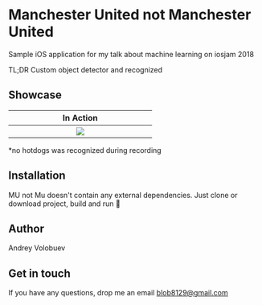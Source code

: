 # Manchester United not Manchester United
Sample  iOS application for my talk about machine learning on iosjam 2018 

TL;DR Custom object detector and recognized

## Showcase 

<table>
<tr>
<th width="30%">In Action</th>
</tr>
<tr>
<th><img src="https://github.com/blob8129/MUnotMU/blob/master/MLTest.gif?raw=true"></th>
</tr>
</table>
*no hotdogs was recognized during recording

## Installation

MU not Mu doesn't contain any external dependencies. Just clone or download project,  build and run 🙂

## Author

Andrey Volobuev

## Get in touch

If you have any questions, drop me an email blob8129@gmail.com
